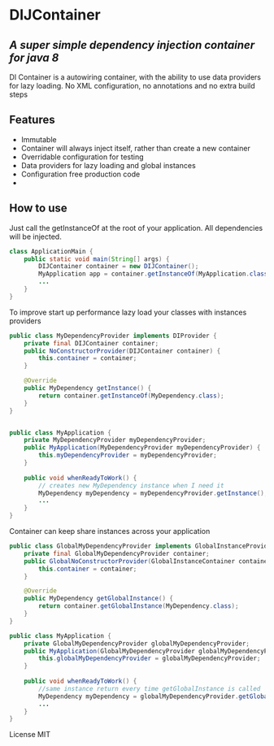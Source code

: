 # DIJContainer
## _A super simple dependency injection container for java 8_

DI Container is a autowiring container, with the ability to use data providers for lazy loading. No XML configuration, no annotations and no extra build steps

## Features
- Immutable
- Container will always inject itself, rather than create a new container
- Overridable configuration for testing
- Data providers for lazy loading and global instances
- Configuration free production code
-
## How to use
Just call the getInstanceOf at the root of your application. All dependencies will be injected.
```java
class ApplicationMain {
    public static void main(String[] args) {
        DIJContainer container = new DIJContainer();
        MyApplication app = container.getInstanceOf(MyApplication.class);
        ...
    }
}
```

To improve start up performance lazy load your classes with instances providers
```java
public class MyDependencyProvider implements DIProvider {
    private final DIJContainer container;
    public NoConstructorProvider(DIJContainer container) {
        this.container = container;
    }

    @Override
    public MyDependency getInstance() {
        return container.getInstanceOf(MyDependency.class);
    }
}


public class MyApplication {
    private MyDependencyProvider myDependencyProvider;
    public MyApplication(MyDependencyProvider myDependencyProvider) {
        this.myDependencyProvider = myDependencyProvider;
    }
    
    public void whenReadyToWork() {
        // creates new MyDependency instance when I need it
        MyDependency myDependency = myDependencyProvider.getInstance();
        ...
    }
}
```
Container can keep share instances across your application
```java
public class GlobalMyDependencyProvider implements GlobalInstanceProvider {
    private final GlobalMyDependencyProvider container;
    public GlobalNoConstructorProvider(GlobalInstanceContainer container) {
        this.container = container;
    }

    @Override
    public MyDependency getGlobalInstance() {
        return container.getGlobalInstance(MyDependency.class);
    }
}

public class MyApplication {
    private GlobalMyDependencyProvider globalMyDependencyProvider;
    public MyApplication(GlobalMyDependencyProvider globalMyDependencyProvider) {
        this.globalMyDependencyProvider = globalMyDependencyProvider;
    }
    
    public void whenReadyToWork() {
        //same instance return every time getGlobalInstance is called
        MyDependency myDependency = globalMyDependencyProvider.getGlobalInstance(); 
        ...
    }
}
```

License
MIT